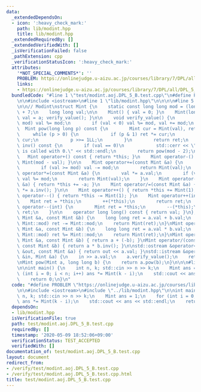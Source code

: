 ```yaml
---
data:
  _extendedDependsOn:
  - icon: ':heavy_check_mark:'
    path: lib/modint.hpp
    title: lib/modint.hpp
  _extendedRequiredBy: []
  _extendedVerifiedWith: []
  _isVerificationFailed: false
  _pathExtension: cpp
  _verificationStatusIcon: ':heavy_check_mark:'
  attributes:
    '*NOT_SPECIAL_COMMENTS*': ''
    PROBLEM: https://onlinejudge.u-aizu.ac.jp/courses/library/7/DPL/all/DPL_5_B
    links:
    - https://onlinejudge.u-aizu.ac.jp/courses/library/7/DPL/all/DPL_5_B
  bundledCode: "#line 1 \"test/modint.aoj.DPL_5_B.test.cpp\"\n#define PROBLEM \"https://onlinejudge.u-aizu.ac.jp/courses/library/7/DPL/all/DPL_5_B\"\
    \n\n#include <iostream>\n#line 1 \"lib/modint.hpp\"\n\n\n\n#line 5 \"lib/modint.hpp\"\
    \n\n// Modint\nstruct Mint {\n    static const long long mod = (long long)1e9\
    \ + 7;\n    long long val;\n\n    Mint() { val = 0; }\n    Mint(long long a) {\
    \ val = a; verify_value(); }\n\n    void verify_value() {\n        if (val >=\
    \ mod) val %= mod;\n        if (val < 0) val %= mod, val += mod;\n    }\n\n  \
    \  Mint pow(long long p) const {\n        Mint cur = Mint(val), ret = 1;\n   \
    \     while (p > 0) {\n            if (p & 1) ret *= cur;\n            cur *=\
    \ cur;\n            p >>= 1LL;\n        }\n        return ret;\n    }\n    Mint\
    \ inv() const {\n        if (val == 0)\n            std::cerr << \"WARNING: inv()\
    \ is called with 0.\" << std::endl;\n        return pow(mod - 2);\n    }\n\n \
    \   Mint operator+() const { return *this; }\n    Mint operator-() const { return\
    \ Mint(mod - val); }\n\n    Mint operator+=(const Mint &a) {\n        val += a.val;\n\
    \        if (val >= mod) val -= mod;\n        return Mint(val);\n    }\n    Mint\
    \ operator*=(const Mint &a) {\n        val *= a.val;\n        if (val >= mod)\
    \ val %= mod;\n        return Mint(val);\n    }\n    Mint operator-=(const Mint\
    \ &a) { return *this += -a; }\n    Mint operator/=(const Mint &a) { return *this\
    \ *= a.inv(); }\n\n    Mint operator++() { return *this += Mint(1); }\n    Mint\
    \ operator--() { return *this -= Mint(1); }\n    Mint operator++(int) {\n    \
    \    Mint ret = *this;\n        ++(*this);\n        return ret;\n    }\n    Mint\
    \ operator--(int) {\n        Mint ret = *this;\n        --(*this);\n        return\
    \ ret;\n    }\n\n    operator long long() const { return val; }\n};\n\nMint operator+(const\
    \ Mint &a, const Mint &b) {\n    long long ret = a.val + b.val;\n    if (ret >=\
    \ Mint::mod) ret -= Mint::mod;\n    return Mint(ret);\n}\nMint operator*(const\
    \ Mint &a, const Mint &b) {\n    long long ret = a.val * b.val;\n    if (ret >=\
    \ Mint::mod) ret %= Mint::mod;\n    return Mint(ret);\n}\nMint operator-(const\
    \ Mint &a, const Mint &b) { return a + (-b); }\nMint operator/(const Mint &a,\
    \ const Mint &b) { return a * b.inv(); }\n\nstd::ostream &operator<<(std::ostream\
    \ &out, const Mint &a) { return out << a.val; }\nstd::istream &operator>>(std::istream\
    \ &in, Mint &a) {\n    in >> a.val;\n    a.verify_value();\n    return in;\n}\n\
    \nMint pow(Mint a, long long b) {\n    return a.pow(b);\n}\n\n\n#line 5 \"test/modint.aoj.DPL_5_B.test.cpp\"\
    \n\nint main() {\n    int n, k; std::cin >> n >> k;\n    Mint ans = 1;\n    for\
    \ (int i = 0; i < n; i++) ans *= Mint(k - i);\n    std::cout << ans << std::endl;\n\
    \    return 0;\n}\n"
  code: "#define PROBLEM \"https://onlinejudge.u-aizu.ac.jp/courses/library/7/DPL/all/DPL_5_B\"\
    \n\n#include <iostream>\n#include \"../lib/modint.hpp\"\n\nint main() {\n    int\
    \ n, k; std::cin >> n >> k;\n    Mint ans = 1;\n    for (int i = 0; i < n; i++)\
    \ ans *= Mint(k - i);\n    std::cout << ans << std::endl;\n    return 0;\n}\n"
  dependsOn:
  - lib/modint.hpp
  isVerificationFile: true
  path: test/modint.aoj.DPL_5_B.test.cpp
  requiredBy: []
  timestamp: '2020-05-09 18:52:06+09:00'
  verificationStatus: TEST_ACCEPTED
  verifiedWith: []
documentation_of: test/modint.aoj.DPL_5_B.test.cpp
layout: document
redirect_from:
- /verify/test/modint.aoj.DPL_5_B.test.cpp
- /verify/test/modint.aoj.DPL_5_B.test.cpp.html
title: test/modint.aoj.DPL_5_B.test.cpp
---
```

